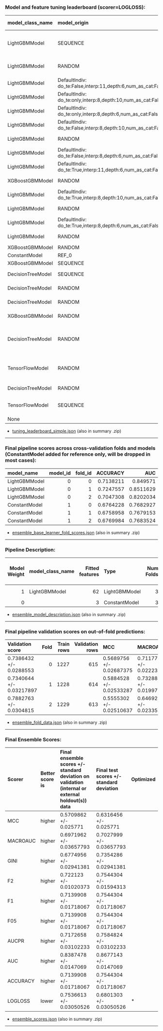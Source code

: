 ### Model and feature tuning leaderboard (scorer=LOGLOSS):

| model_class_name   | model_origin                                                 | scores             | scores_sd            | tournament scores   | rel_scores          | rel_tournament scores   |   nfeatures | feature cost   |   job order | job status   | activation   | add_attention   | add_wide   | booster       | boosting_type   | chunk_size   | colsample_bytree   | disable_gpus   | dropout   | early_stopping_rounds   | enable_early_stopping_rounds   | ensemble_level   | epochs   | eval_metric   | gamma   | grow_policy   | interpretability   | l1   | l2   | layers          | learning_rate   | lossguide   | max_bin   | max_delta_step   | max_depth   | max_leaves   | min_child_samples   | min_child_weight   | min_data_in_bin   | n_estimators   | n_jobs   | num_class   | num_classes   | objective      | ort_loss   | ort_loss_tau   | pred_gap   | pred_periods   | random_state   | reg_alpha   | reg_lambda   | scale_pos_weight   | seed       | strategy   | subsample   | subsample_freq   | train_shape   | tree_method   | valid_shape   | training_times     |   best_iterations | transformers_used                                                                                                       | from_brain   | derived_from_brain   |   from_brain_count |   derived_from_brain_count | is_best   | good   |
|:-------------------|:-------------------------------------------------------------|:-------------------|:---------------------|:--------------------|:--------------------|:------------------------|------------:|:---------------|------------:|:-------------|:-------------|:----------------|:-----------|:--------------|:----------------|:-------------|:-------------------|:---------------|:----------|:------------------------|:-------------------------------|:-----------------|:---------|:--------------|:--------|:--------------|:-------------------|:-----|:-----|:----------------|:----------------|:------------|:----------|:-----------------|:------------|:-------------|:--------------------|:-------------------|:------------------|:---------------|:---------|:------------|:--------------|:---------------|:-----------|:---------------|:-----------|:---------------|:---------------|:------------|:-------------|:-------------------|:-----------|:-----------|:------------|:-----------------|:--------------|:--------------|:--------------|:-------------------|------------------:|:------------------------------------------------------------------------------------------------------------------------|:-------------|:---------------------|-------------------:|---------------------------:|:----------|:-------|
| LightGBMModel      | SEQUENCE                                                     | 0.7599295259500332 | 0.0292357818571992   | 0.7599295259500332  | 1.0000000000000004  | 1.0000000000000004      |          62 | 62.0           |          21 | PASSED       |              |                 |            | lightgbm      | gbdt            |              | 0.8                | True           |           | 30                      | True                           | 1                |          | mlogloss      | 0       | depthwise     | 8                  |      |      |                 | 0.05            | False       | 256       | 0                | 6.0         | 0.0          | 1                   | 1                  | 1                 | 600            | 4        | 3           | 3             | multi:softprob |            |                |            |                | 1006544132     | 0.0         | 1.0          | 1                  | 1006544132 |            | 0.7         | 1                | (1842, 2)     | hist          |               | 5.743771314620972  |                43 | ['CVTargetEncodeTransformer', 'TextBiGRUTransformer', 'TextCNNTransformer', 'TextTransformer']                          | False        | False                |                  0 |                          0 |           | +      |
| LightGBMModel      | RANDOM                                                       | 0.7637224372565231 | 0.027353549775327512 | 0.7637224372565231  | 0.9950336521209002  | 0.9950336521209002      |          56 | 56.0           |          20 | PASSED       |              |                 |            | lightgbm      | gbdt            |              | 0.2                | True           |           | 30                      | True                           | 1                |          | mlogloss      | 0       | lossguide     | 8                  |      |      |                 | 0.05            | False       | 64        | 0.0              | 0.0         | 1024.0       | 1                   | 1                  | 1                 | 600            | 4        | 3           | 3             | multi:softprob |            |                |            |                | 1006544132     | 5.0         | 0            | 1.0                | 1006544132 |            | 0.4         | 5                | (1842, 2)     | hist          |               | 4.010345458984375  |               121 | ['CVTargetEncodeTransformer', 'TextCNNTransformer', 'TextTransformer']                                                  | False        | False                |                  0 |                          0 | *         | +      |
| LightGBMModel      | DefaultIndiv: do_te:False,interp:11,depth:6,num_as_cat:False | 0.7719561945095537 | 0.030742746304006616 | 0.7719561945095537  | 0.984420529759255   | 0.984420529759255       |          51 | 51.0           |          18 | PASSED       |              |                 |            | lightgbm      | gbdt            |              | 0.8                | True           |           | 30                      | True                           | 1                |          | mlogloss      | 0       | depthwise     | 8                  |      |      |                 | 0.05            | False       | 256       | 0                | 6.0         | 0.0          | 1                   | 1                  | 1                 | 600            | 4        | 3           | 3             | multi:softprob |            |                |            |                | 1006544132     | 0.0         | 1.0          | 1                  | 1006544132 |            | 0.7         | 1                | (1842, 2)     | hist          |               | 6.331045389175415  |                53 | ['FrequentTransformer', 'TextTransformer']                                                                              | False        | False                |                  0 |                          0 |           |        |
| LightGBMModel      | DefaultIndiv: do_te:only,interp:8,depth:10,num_as_cat:False  | 0.7790872517728006 | 0.031056371302488027 | 0.7790872517728006  | 0.9754100381193839  | 0.9754100381193839      |          53 | 53.0           |           8 | PASSED       |              |                 |            | lightgbm      | gbdt            |              | 0.8                | True           |           | 30                      | True                           | 1                |          | mlogloss      | 0       | depthwise     | 8                  |      |      |                 | 0.05            | False       | 256       | 0                | 10.0        | 0.0          | 1                   | 1                  | 1                 | 600            | 4        | 3           | 3             | multi:softprob |            |                |            |                | 1006544132     | 0.0         | 1.0          | 1                  | 1006544132 |            | 0.7         | 1                | (1842, 2)     | hist          |               | 10.173235416412354 |                37 | ['CVTargetEncodeTransformer', 'TextTransformer']                                                                        | False        | False                |                  0 |                          0 |           |        |
| LightGBMModel      | DefaultIndiv: do_te:only,interp:8,depth:6,num_as_cat:False   | 0.7810100573880916 | 0.026272179456659297 | 0.7810100573880916  | 0.9730086299931179  | 0.9730086299931179      |           6 | 6.0            |           9 | PASSED       |              |                 |            | lightgbm      | gbdt            |              | 0.8                | True           |           | 30                      | True                           | 1                |          | mlogloss      | 0       | depthwise     | 8                  |      |      |                 | 0.05            | False       | 256       | 0                | 6.0         | 0.0          | 1                   | 1                  | 1                 | 600            | 4        | 3           | 3             | multi:softprob |            |                |            |                | 1006544132     | 0.0         | 1.0          | 1                  | 1006544132 |            | 0.7         | 1                | (1842, 2)     | hist          |               | 2.063077211380005  |                23 | ['CVTargetEncodeTransformer', 'TextCNNTransformer']                                                                     | False        | False                |                  0 |                          0 |           |        |
| LightGBMModel      | DefaultIndiv: do_te:False,interp:8,depth:10,num_as_cat:False | 0.7860242442741334 | 0.02581796305177733  | 0.7860242442741334  | 0.9668016368271214  | 0.9668016368271214      |           4 | 4.0            |           6 | PASSED       |              |                 |            | lightgbm      | gbdt            |              | 0.8                | True           |           | 30                      | True                           | 1                |          | mlogloss      | 0       | depthwise     | 8                  |      |      |                 | 0.05            | False       | 256       | 0                | 10.0        | 0.0          | 1                   | 1                  | 1                 | 600            | 4        | 3           | 3             | multi:softprob |            |                |            |                | 1006544132     | 0.0         | 1.0          | 1                  | 1006544132 |            | 0.7         | 1                | (1842, 2)     | hist          |               | 2.914527177810669  |                19 | ['FrequentTransformer', 'TextCNNTransformer']                                                                           | False        | False                |                  0 |                          0 |           |        |
| LightGBMModel      | RANDOM                                                       | 0.791431516342436  | 0.026379064011876042 | 0.791431516342436   | 0.9601961891308199  | 0.9601961891308199      |           6 | 6.0            |          11 | PASSED       |              |                 |            | lightgbm      | gbdt            |              | 0.5                | True           |           | 30                      | True                           | 1                |          | mlogloss      | 0       | depthwise     | 8                  |      |      |                 | 0.05            | False       | 64        | 0.0              | 10.0        | 0.0          | 1                   | 1                  | 1                 | 600            | 4        | 3           | 3             | multi:softprob |            |                |            |                | 1006544132     | 10.0        | 0            | 1.0                | 1006544132 |            | 0.9         | 10               | (1842, 2)     | hist          |               | 2.216566562652588  |               112 | ['CVTargetEncodeTransformer', 'TextCNNTransformer']                                                                     | False        | False                |                  0 |                          0 |           |        |
| LightGBMModel      | DefaultIndiv: do_te:False,interp:8,depth:6,num_as_cat:False  | 0.8028071709281217 | 0.025744546978960926 | 0.8028071709281217  | 0.9465903562763176  | 0.9465903562763176      |           4 | 4.0            |           7 | PASSED       |              |                 |            | lightgbm      | gbdt            |              | 0.8                | True           |           | 30                      | True                           | 1                |          | mlogloss      | 0       | depthwise     | 8                  |      |      |                 | 0.05            | False       | 256       | 0                | 6.0         | 0.0          | 1                   | 1                  | 1                 | 600            | 4        | 3           | 3             | multi:softprob |            |                |            |                | 1006544132     | 0.0         | 1.0          | 1                  | 1006544132 |            | 0.7         | 1                | (1842, 2)     | hist          |               | 2.0307555198669434 |                15 | ['FrequentTransformer', 'TextBiGRUTransformer']                                                                         | False        | False                |                  0 |                          0 |           |        |
| LightGBMModel      | DefaultIndiv: do_te:True,interp:11,depth:6,num_as_cat:False  | 0.8055782279980022 | 0.02563952741251036  | 0.8055782279980022  | 0.9433342405970758  | 0.9433342405970758      |           6 | 6.0            |          17 | PASSED       |              |                 |            | lightgbm      | gbdt            |              | 0.8                | True           |           | 30                      | True                           | 1                |          | mlogloss      | 0       | depthwise     | 8                  |      |      |                 | 0.05            | False       | 256       | 0                | 6.0         | 0.0          | 1                   | 1                  | 1                 | 600            | 4        | 3           | 3             | multi:softprob |            |                |            |                | 1006544132     | 0.0         | 1.0          | 1                  | 1006544132 |            | 0.7         | 1                | (1842, 2)     | hist          |               | 1.9823901653289795 |                15 | ['CVTargetEncodeTransformer', 'TextBiGRUTransformer']                                                                   | False        | False                |                  0 |                          0 |           |        |
| XGBoostGBMModel    | RANDOM                                                       | 0.8056475758058437 | 0.025142197978074356 | 0.8056475758058437  | 0.9432530411202675  | 0.9432530411202675      |           6 | 6.0            |          12 | PASSED       |              |                 |            | gbtree        |                 |              | 0.4                | True           |           | 30                      |                                | 1                |          | mlogloss      | 0       | depthwise     | 8                  |      |      |                 | 0.05            | False       | 64        | 0.0              | 10.0        | 0.0          |                     | 1                  |                   | 600            | 4        | 3           | 3             | multi:softprob |            |                |            |                | 1006544132     | 0.0         | 0.5          | 1.0                | 1006544132 |            | 0.7         |                  | (1842, 2)     | hist          |               | 5.660840749740601  |                47 | ['CVTargetEncodeTransformer', 'TextCNNTransformer']                                                                     | False        | False                |                  0 |                          0 |           |        |
| LightGBMModel      | DefaultIndiv: do_te:True,interp:8,depth:10,num_as_cat:False  | 0.80648914412277   | 0.02582995971532078  | 0.80648914412277    | 0.9422687602033625  | 0.9422687602033625      |           6 | 6.0            |           4 | PASSED       |              |                 |            | lightgbm      | gbdt            |              | 0.8                | True           |           | 30                      | True                           | 1                |          | mlogloss      | 0       | depthwise     | 8                  |      |      |                 | 0.05            | False       | 256       | 0                | 10.0        | 0.0          | 1                   | 1                  | 1                 | 600            | 4        | 3           | 3             | multi:softprob |            |                |            |                | 1006544132     | 0.0         | 1.0          | 1                  | 1006544132 |            | 0.7         | 1                | (1842, 2)     | hist          |               | 2.6845614910125732 |                16 | ['CVTargetEncodeTransformer', 'TextBiGRUTransformer']                                                                   | False        | False                |                  0 |                          0 |           |        |
| LightGBMModel      | RANDOM                                                       | 0.8102307037955162 | 0.025736224600765086 | 0.8102307037955162  | 0.9379174627549319  | 0.9379174627549319      |           6 | 6.0            |          10 | PASSED       |              |                 |            | lightgbm      | gbdt            |              | 0.8                | True           |           | 30                      | True                           | 1                |          | mlogloss      | 0.01    | lossguide     | 8                  |      |      |                 | 0.05            | False       | 64        | 0.0              | 0.0         | 1024.0       | 1                   | 1                  | 1                 | 600            | 4        | 3           | 3             | multi:softprob |            |                |            |                | 1006544132     | 0.0         | 2.0          | 1.0                | 1006544132 |            | 0.9         | 20               | (1842, 2)     | hist          |               | 3.770185708999634  |                14 | ['CVTargetEncodeTransformer', 'TextBiGRUTransformer']                                                                   | False        | False                |                  0 |                          0 |           |        |
| LightGBMModel      | DefaultIndiv: do_te:True,interp:8,depth:6,num_as_cat:False   | 0.8498842835166739 | 0.02568728217455115  | 0.8498842835166739  | 0.8941564642254315  | 0.8941564642254315      |           6 | 6.0            |           5 | PASSED       |              |                 |            | lightgbm      | gbdt            |              | 0.8                | True           |           | 30                      | True                           | 1                |          | mlogloss      | 0       | depthwise     | 8                  |      |      |                 | 0.05            | False       | 256       | 0                | 6.0         | 0.0          | 1                   | 1                  | 1                 | 600            | 4        | 3           | 3             | multi:softprob |            |                |            |                | 1006544132     | 0.0         | 1.0          | 1                  | 1006544132 |            | 0.7         | 1                | (1842, 2)     | hist          |               | 1.7702505588531494 |                10 | ['CVTargetEncodeTransformer', 'TextCharCNNTransformer']                                                                 | False        | False                |                  0 |                          0 |           |        |
| LightGBMModel      | RANDOM                                                       | 0.850215489790538  | 0.025419749750717698 | 0.850215489790538   | 0.8938081404953611  | 0.8938081404953611      |           6 | 6.0            |          14 | PASSED       |              |                 |            | lightgbm      | gbdt            |              | 0.3                | True           |           | 30                      | True                           | 1                |          | mlogloss      | 0.001   | depthwise     | 8                  |      |      |                 | 0.05            | False       | 64        | 0.0              | 10.0        | 0.0          | 1                   | 1                  | 1                 | 600            | 4        | 3           | 3             | multi:softprob |            |                |            |                | 1006544132     | 0.1         | 0            | 1.0                | 1006544132 |            | 0.8         | 1                | (1842, 2)     | hist          |               | 1.795680046081543  |                 5 | ['CVTargetEncodeTransformer', 'TextCharCNNTransformer']                                                                 | False        | False                |                  0 |                          0 |           |        |
| XGBoostGBMModel    | RANDOM                                                       | 0.8508755469014952 | 0.025152128207114842 | 0.8508755469014952  | 0.8931147789090352  | 0.8931147789090352      |           3 | 3.0            |           2 | PASSED       |              |                 |            | gbtree        |                 |              | 0.45               | True           |           | 30                      |                                | 1                |          | mlogloss      | 10      | lossguide     | 8                  |      |      |                 | 0.05            | False       | 64        | 0.0              | 0.0         | 1024.0       |                     | 1                  |                   | 600            | 4        | 3           | 3             | multi:softprob |            |                |            |                | 1006544132     | 0.0         | 0.1          | 1.0                | 1006544132 |            | 0.6         |                  | (1842, 2)     | hist          |               | 3.865427255630493  |               135 | ['CVTargetEncodeTransformer']                                                                                           | False        | False                |                  0 |                          0 |           |        |
| ConstantModel      | REF_0                                                        | 0.8508762747718835 | 0.025171775908363458 | 0.8508762747718835  | 0.8931140149063004  | 0.8931140149063004      |           3 | 3.0            |          23 | PASSED       |              |                 |            | constant      | gbdt            |              | 0.8                | True           |           | 30                      | True                           | 1                |          | mlogloss      | 0       | depthwise     | 8                  |      |      |                 | 0.05            | False       | 256       | 0                | 6.0         | 0.0          | 1                   | 1                  | 1                 | 600            | 4        | 3           | 3             | multi:softprob |            |                |            |                | 1006544132     | 0.0         | 1.0          | 1                  | 1006544132 |            | 0.7         | 1                | (1842, 2)     | hist          |               | 1.331963062286377  |                 1 | ['CVTargetEncodeTransformer']                                                                                           | False        | False                |                  0 |                          0 |           |        |
| XGBoostGBMModel    | SEQUENCE                                                     | 0.8509260641458734 | 0.02503046051829589  | 0.8509260641458734  | 0.8930617570315245  | 0.8930617570315245      |           3 | 3.0            |           1 | PASSED       |              |                 |            | gbtree        |                 |              | 0.8                | True           |           | 30                      |                                | 1                |          | mlogloss      | 0       | depthwise     | 8                  |      |      |                 | 0.05            | False       | 256       | 0                | 6.0         | 0.0          |                     | 1                  |                   | 600            | 4        | 3           | 3             | multi:softprob |            |                |            |                | 1006544132     | 0.0         | 1.0          | 1                  | 1006544132 |            | 0.7         |                  | (1842, 2)     | hist          |               | 4.388916969299316  |               106 | ['CVTargetEncodeTransformer']                                                                                           | False        | False                |                  0 |                          0 |           |        |
| DecisionTreeModel  | SEQUENCE                                                     | 0.8515945920884789 | 0.025530216933564328 | 0.8515945920884789  | 0.8923606760892608  | 0.8923606760892608      |           3 | 3.0            |           0 | PASSED       |              |                 |            | decision tree | gbdt            |              | 1.0                | True           |           | 1                       | True                           | 1                |          | mlogloss      | 0       | lossguide     | 8                  |      |      |                 | 1.0             | False       | 256       | 0                | 10.0        | 128.0        | 1                   | 1                  | 1                 | 1              | 4        | 3           | 3             | multi:softprob |            |                |            |                | 1006544132     | 0.0         | 1.0          | 1                  | 1006544132 |            | 1.0         | 0                | (1842, 2)     | hist          |               | 1.2261450290679932 |                 1 | ['CVTargetEncodeTransformer']                                                                                           | False        | False                |                  0 |                          0 |           |        |
| DecisionTreeModel  | RANDOM                                                       | 0.8515945920884789 | 0.025530216933564328 | 0.8515945920884789  | 0.8923606760892608  | 0.8923606760892608      |           3 | 3.0            |           3 | PASSED       |              |                 |            | decision tree | gbdt            |              | 1.0                | True           |           | 1                       | True                           | 1                |          | mlogloss      | 0       | lossguide     | 8                  |      |      |                 | 1.0             | False       | 256       | 0                | 6.0         | 128.0        | 1                   | 1                  | 1                 | 1              | 4        | 3           | 3             | multi:softprob |            |                |            |                | 1006544132     | 0.0         | 1.0          | 1                  | 1006544132 |            | 1.0         | 0                | (1842, 2)     | hist          |               | 1.0774567127227783 |                 1 | ['CVTargetEncodeTransformer']                                                                                           | False        | False                |                  0 |                          0 |           |        |
| DecisionTreeModel  | RANDOM                                                       | 0.8519377419878501 | 0.04944369051180027  | 0.8519377419878501  | 0.892001244336081   | 0.892001244336081       |           6 | 6.0            |          15 | PASSED       |              |                 |            | decision tree | gbdt            |              | 1.0                | True           |           | 1                       | True                           | 1                |          | mlogloss      | 0       | depthwise     | 8                  |      |      |                 | 1.0             | False       | 256       | 0                | 10.0        | 64.0         | 1                   | 1                  | 1                 | 1              | 4        | 3           | 3             | multi:softprob |            |                |            |                | 1006544132     | 0.0         | 1.0          | 1                  | 1006544132 |            | 1.0         | 0                | (1842, 2)     | hist          |               | 1.3731575012207031 |                 1 | ['CVTargetEncodeTransformer', 'TextCNNTransformer']                                                                     | False        | False                |                  0 |                          0 |           |        |
| XGBoostGBMModel    | RANDOM                                                       | 0.8640668495175694 | 0.022775288892869266 | 0.8640668495175694  | 0.8794800152028995  | 0.8794800152028995      |           4 | 4.0            |          19 | PASSED       |              |                 |            | gbtree        |                 |              | 0.6                | True           |           | 30                      |                                | 1                |          | mlogloss      | 0       | lossguide     | 8                  |      |      |                 | 0.05            | False       | 64        | 0.0              | 0.0         | 1024.0       |                     | 1                  |                   | 600            | 4        | 3           | 3             | multi:softprob |            |                |            |                | 1006544132     | 0.0         | 10.0         | 1.0                | 1006544132 |            | 0.6         |                  | (1842, 2)     | hist          |               | 4.927542686462402  |                68 | ['FrequentTransformer', 'TextCharCNNTransformer']                                                                       | False        | False                |                  0 |                          0 |           |        |
| DecisionTreeModel  | RANDOM                                                       | 0.8878479702598125 | 0.044601782358337276 | 0.8878479702598125  | 0.8559230312005487  | 0.8559230312005487      |          60 | 60.0           |          22 | PASSED       |              |                 |            | decision tree | gbdt            |              | 1.0                | True           |           | 1                       | True                           | 1                |          | mlogloss      | 0       | depthwise     | 8                  |      |      |                 | 1.0             | False       | 256       | 0                | 11.0        | 64.0         | 1                   | 1                  | 1                 | 1              | 4        | 3           | 3             | multi:softprob |            |                |            |                | 1006544132     | 0.0         | 1.0          | 1                  | 1006544132 |            | 1.0         | 0                | (1842, 2)     | hist          |               | 1.6671416759490967 |                 1 | ['CVTargetEncodeTransformer', 'FrequentTransformer', 'TextCNNTransformer', 'TextCharCNNTransformer', 'TextTransformer'] | False        | False                |                  0 |                          0 |           |        |
| TensorFlowModel    | RANDOM                                                       | 0.9094050424003155 | 0.08186042776631215  | 0.9094050424003155  | 0.8356337281177251  | 0.8356337281177251      |          59 | 59.0           |          25 | PASSED       | tanh         | False           | True       | tensorflow    |                 | 1000         |                    | True           | 0.4       |                         |                                | 1                | 5        |               |         |               | 8                  | 0.0  | 0.0  | (100, 100, 100) | 0.001           | False       |           |                  | 0.0         | 0.0          |                     |                    |                   |                | 4        | 3           | 3             |                | 0.5        | 0.01           |            |                | 1006544132     |             |              |                    | 1006544132 | 1cycle     |             |                  | (1842, 2)     |               |               | 30.411831617355347 |                 5 | ['CVTargetEncodeTransformer', 'TextBiGRUTransformer', 'TextCNNTransformer', 'TextTransformer']                          | False        | False                |                  0 |                          0 |           |        |
| DecisionTreeModel  | RANDOM                                                       | 0.9280514731386614 | 0.04602139816928852  | 0.9280514731386614  | 0.81884415675777    | 0.81884415675777        |           6 | 6.0            |          13 | PASSED       |              |                 |            | decision tree | gbdt            |              | 1.0                | True           |           | 1                       | True                           | 1                |          | mlogloss      | 0       | depthwise     | 8                  |      |      |                 | 1.0             | False       | 256       | 0                | 7.0         | 32.0         | 1                   | 1                  | 1                 | 1              | 4        | 3           | 3             | multi:softprob |            |                |            |                | 1006544132     | 0.0         | 1.0          | 1                  | 1006544132 |            | 1.0         | 0                | (1842, 2)     | hist          |               | 1.2114088535308838 |                 1 | ['CVTargetEncodeTransformer', 'TextBiGRUTransformer']                                                                   | False        | False                |                  0 |                          0 |           |        |
| TensorFlowModel    | SEQUENCE                                                     | 3.5064844910759394 | 0.42165125731027053  | 3.5064844910759394  | 0.21672119978972307 | 0.21672119978972307     |           6 | 6.0            |          24 | PASSED       | elu          | False           | False      | tensorflow    |                 | 1000         |                    | True           | 0.3       |                         |                                | 1                | 5        |               |         |               | 8                  | 0.0  | 0.0  | (500, 500, 500) | 0.01            | False       |           |                  | 0.0         | 0.0          |                     | 1                  |                   |                | 4        | 3           | 3             |                | 0.5        | 0.01           |            |                | 1006544132     |             |              |                    | 1006544132 | 1cycle     |             |                  | (1842, 2)     |               |               | 31.697226524353027 |                 5 | ['CVTargetEncodeTransformer', 'TextBiGRUTransformer']                                                                   | False        | False                |                  0 |                          0 |           |        |
| None               |                                                              |                    |                      |                     |                     |                         |           0 |                |          -3 | Unknown      |              |                 |            |               |                 |              |                    |                |           |                         |                                |                  |          |               |         |               |                    |      |      |                 |                 |             |           |                  |             |              |                     |                    |                   |                |          |             |               |                |            |                |            |                |                |             |              |                    |            |            |             |                  |               |               |               |                    |                 0 | []                                                                                                                      | False        | False                |                 -1 |                         -1 |           |        |

* [tuning_leaderboard_simple.json](/files/h2oai_experiment_ca11b7ce-81b2-11ea-a595-0242ac110002/tuning_leaderboard_simple.json) (also in summary .zip)
---


### Final pipeline scores across cross-validation folds and models (ConstantModel added for reference only, will be dropped in most cases):

| model_name    |   model_id |   fold_id |   ACCURACY |       AUC |     AUCPR |       F05 |        F1 |        F2 |      GINI |   LOGLOSS |   MACROAUC |       MCC |
|:--------------|-----------:|----------:|-----------:|----------:|----------:|----------:|----------:|----------:|----------:|----------:|-----------:|----------:|
| LightGBMModel |          0 |         0 |  0.7138211 | 0.849571  | 0.740381  | 0.7138211 | 0.7138211 | 0.7142857 | 0.699142  | 0.73267   |  0.7142854 | 0.5707317 |
| LightGBMModel |          0 |         1 |  0.7247557 | 0.8511629 | 0.7397072 | 0.7247557 | 0.7247557 | 0.7247557 | 0.7023258 | 0.7338559 |  0.7320549 | 0.5871336 |
| LightGBMModel |          0 |         2 |  0.7047308 | 0.8202034 | 0.67495   | 0.7047308 | 0.7047308 | 0.7142857 | 0.6404067 | 0.7841922 |  0.651244  | 0.5570962 |
| ConstantModel |          1 |         0 |  0.6764228 | 0.7682927 | 0.5831833 | 0.6764228 | 0.6764228 | 0.7142857 | 0.5365854 | 0.8508364 |  0.5       | 0.5146341 |
| ConstantModel |          1 |         1 |  0.6758958 | 0.7679153 | 0.5826543 | 0.6758958 | 0.6758958 | 0.7142857 | 0.5358306 | 0.8515864 |  0.5       | 0.5138436 |
| ConstantModel |          1 |         2 |  0.6769984 | 0.7683524 | 0.5836289 | 0.6769984 | 0.6769984 | 0.7142857 | 0.5367047 | 0.8502109 |  0.5       | 0.5154976 |

* [ensemble_base_learner_fold_scores.json](/files/h2oai_experiment_ca11b7ce-81b2-11ea-a595-0242ac110002/ensemble_base_learner_fold_scores.json) (also in summary .zip)
---


### Pipeline Description:

|   Model Weight | model_class_name   |   Fitted features | Type          |   Num Folds | booster   | max_depth   | max_leaves   | subsample   | colsample_bytree   | tree_method   | grow_policy   | random_state   | learning rate   | Target Transformer   | Fit iterations [each fold]   |
|---------------:|:-------------------|------------------:|:--------------|------------:|:----------|:------------|:-------------|:------------|:-------------------|:--------------|:--------------|:---------------|:----------------|:---------------------|:-----------------------------|
|              1 | LightGBMModel      |                62 | LightGBMModel |           3 | lightgbm  | 0           | 32           | 0.5         | 0.55               | hist          | lossguide     | 1006544132     | 0.03            | LabelEncoder         | [143, 106, 62]               |
|              0 |                    |                 3 | ConstantModel |           3 | constant  |             |              |             |                    |               |               |                |                 | LabelEncoder         | []                           |

* [ensemble_model_description.json](/files/h2oai_experiment_ca11b7ce-81b2-11ea-a595-0242ac110002/ensemble_model_description.json) (also in summary .zip)
---


### Final pipeline validation scores on out-of-fold predictions:

| Validation score         |   Fold |   Train rows |   Validation rows | MCC                      | MACROAUC                 | GINI                     | F2                        | F1                       | F05                      | AUCPR                    | AUC                      | ACCURACY                 | LOGLOSS                  |
|:-------------------------|-------:|-------------:|------------------:|:-------------------------|:-------------------------|:-------------------------|:--------------------------|:-------------------------|:-------------------------|:-------------------------|:-------------------------|:-------------------------|:-------------------------|
| 0.7386432 +/- 0.0288553  |      0 |         1227 |               615 | 0.5689756 +/- 0.02687375 | 0.7117798 +/- 0.02223417 | 0.6942111 +/- 0.02289486 | 0.7209803 +/- 0.009782575 | 0.7126504 +/- 0.01791584 | 0.7126504 +/- 0.01791584 | 0.7365562 +/- 0.01846182 | 0.8471056 +/- 0.01144743 | 0.7126504 +/- 0.01791584 | 0.7386432 +/- 0.0288553  |
| 0.7340644 +/- 0.03217897 |      1 |         1228 |               614 | 0.5884528 +/- 0.02533287 | 0.7328858 +/- 0.01997106 | 0.7021258 +/- 0.02434175 | 0.7280549 +/- 0.01310122  | 0.7256352 +/- 0.01688858 | 0.7256352 +/- 0.01688858 | 0.7417453 +/- 0.02208925 | 0.8510629 +/- 0.01217088 | 0.7256352 +/- 0.01688858 | 0.7340644 +/- 0.03217897 |
| 0.7882763 +/- 0.0304815  |      2 |         1229 |               613 | 0.5555302 +/- 0.02510637 | 0.6469229 +/- 0.02335657 | 0.63615 +/- 0.02804838   | 0.717334 +/- 0.007727409  | 0.7036868 +/- 0.01673758 | 0.7036868 +/- 0.01673758 | 0.6734961 +/- 0.02170262 | 0.818075 +/- 0.01402419  | 0.7036868 +/- 0.01673758 | 0.7882763 +/- 0.0304815  |

* [ensemble_fold_data.json](/files/h2oai_experiment_ca11b7ce-81b2-11ea-a595-0242ac110002/ensemble_fold_data.json) (also in summary .zip)
---


### Final Ensemble Scores:

| Scorer   | Better score is   | Final ensemble scores +/- standard deviation on validation (internal or external holdout(s)) data   | Final test scores +/- standard deviation   | Optimized   |
|:---------|:------------------|:----------------------------------------------------------------------------------------------------|:-------------------------------------------|:------------|
| MCC      | higher            | 0.5709862 +/- 0.025771                                                                              | 0.6316456 +/- 0.025771                     |             |
| MACROAUC | higher            | 0.6971962 +/- 0.03657793                                                                            | 0.7027999 +/- 0.03657793                   |             |
| GINI     | higher            | 0.6774956 +/- 0.02941381                                                                            | 0.7354286 +/- 0.02941381                   |             |
| F2       | higher            | 0.722123 +/- 0.01020373                                                                             | 0.7544304 +/- 0.01594313                   |             |
| F1       | higher            | 0.7139908 +/- 0.01718067                                                                            | 0.7544304 +/- 0.01718067                   |             |
| F05      | higher            | 0.7139908 +/- 0.01718067                                                                            | 0.7544304 +/- 0.01718067                   |             |
| AUCPR    | higher            | 0.7172658 +/- 0.03102233                                                                            | 0.7584824 +/- 0.03102233                   |             |
| AUC      | higher            | 0.8387478 +/- 0.0147069                                                                             | 0.8677143 +/- 0.0147069                    |             |
| ACCURACY | higher            | 0.7139908 +/- 0.01718067                                                                            | 0.7544304 +/- 0.01718067                   |             |
| LOGLOSS  | lower             | 0.7536613 +/- 0.03050526                                                                            | 0.6801303 +/- 0.03050526                   | *           |

* [ensemble_scores.json](/files/h2oai_experiment_ca11b7ce-81b2-11ea-a595-0242ac110002/ensemble_scores.json) (also in summary .zip)
---



